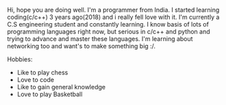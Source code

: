 Hi, hope you are doing well. I'm a programmer from India. I started learning coding(c/c++) 3 years ago(2018) and i really fell love with it. I'm currently a C.S engineering student and constantly learning. I know basis of lots of programming languages right now, but serious in c/c++ and python and 
trying to advance and master these languages. I'm learning about networking too and want's to make something big :/.

Hobbies:
- Like to play chess
- Love to code
- Like to gain general knowledge
- Love to play Basketball
